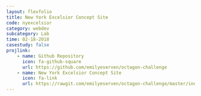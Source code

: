 ```yaml
---
layout: flexfolio
title: New York Excelsior Concept Site
code: nyexcelsior
category: webdev
subcategory: Lab
time: 02-18-2018
casestudy: false
projlink:
    - name: Github Repository
      icon: fa-github-square
      url: https://github.com/emilyeserven/octagon-challenge
    - name: New York Excelsior Concept Site
      icon: fa-link
      url: https://rawgit.com/emilyeserven/octagon-challenge/master/index.html
---
```

